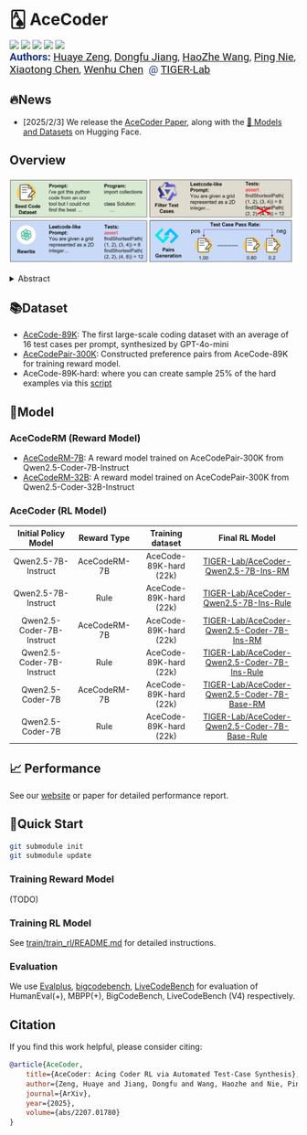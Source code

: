 # 🂡 AceCoder

<a target="_blank" href="https://arxiv.org/abs/2502.01718">
<img style="height:22pt" src="https://img.shields.io/badge/-Paper-red?style=flat&logo=arxiv"></a>
<a target="_blank" href="https://github.com/TIGER-AI-Lab/AceCoder">
<img style="height:22pt" src="https://img.shields.io/badge/-Code-green?style=flat&logo=github"></a>
<a target="_blank" href="https://tiger-ai-lab.github.io/AceCoder/">
<img style="height:22pt" src="https://img.shields.io/badge/-🌐%20Website-blue?style=flat"></a>
<a target="_blank" href="https://huggingface.co/datasets/TIGER-Lab/AceCode-89K">
<img style="height:22pt" src="https://img.shields.io/badge/-🤗%20Dataset-red?style=flat"></a>
<a target="_blank" href="https://huggingface.co/collections/TIGER-Lab/acecoder-67a16011a6c7d65cad529eba">
<img style="height:22pt" src="https://img.shields.io/badge/-🤗%20Models-red?style=flat"></a>
<!-- <a target="_blank" href="https://twitter.com/DongfuJiang/status/1805438506137010326">
<img style="height:22pt" src="https://img.shields.io/badge/-Tweet-blue?style=flat&logo=twitter"></a> -->
<br>


<span style="color:#183385; font-size: 14pt; font-family: Roboto, Helvetica, Arial, Heveltica Neue, sans-serif">
     <b>Authors:</b>
     <a class="name" target="_blank" href="https://www.wyett-zeng.com/about.html">Huaye Zeng</a>, 
     <a class="name" target="_blank" href="https://jdf-prog.github.io/">Dongfu Jiang</a>, 
     <a class="name" target="_blank" href="#">HaoZhe Wang</a>,
     <a class="name" target="_blank" href="#">Ping Nie</a>,
     <a class="name" target="_blank" href="#">Xiaotong Chen</a>,
     <a class="name" target="_blank" href="https://wenhuchen.github.io/">Wenhu Chen</a>&nbsp; @ 
     <a class="btna" target="_blank" href="https://huggingface.co/TIGER-Lab">TIGER-Lab</a> &nbsp; 
     </span>

## 🔥News

- [2025/2/3] We release the [AceCoder Paper](https://arxiv.org/abs/2502.01718), along with the [🤗 Models and Datasets](https://huggingface.co/collections/TIGER-Lab/acecoder-67a16011a6c7d65cad529eba) on Hugging Face. 


## Overview
![./assets/images/ac_overview.png](./assets/images/ac_overview.png)

<details><summary>Abstract</summary> 

- We introduce AceCoder, the first work to propose a fully automated pipeline for synthesizing large-scale reliable tests used for the reward model training and reinforcement learning in the coding scenario. To do this, we curated the dataset [AceCode-89K](https://huggingface.co/datasets/TIGER-Lab/AceCode-89K), where we start from a seed code dataset and prompt powerful LLMs to "imagine" proper test cases for the coding question and filter the noisy ones.

- We trained two reward model [AceCodeRM-7B](https://huggingface.co/TIGER-Lab/AceCodeRM-7B) and [AceCodeRM-32B](https://huggingface.co/TIGER-Lab/AceCodeRM-32B) on the constructed [preference pairs](https://huggingface.co/datasets/TIGER-Lab/AceCodePair-300K). Best-of-N sampling results on HumanEval(+), MBPP(+), BigCodeBench, LiveCodeBench (V4) show consistent improvement.

- We perform RL training from three policy models: Qwen2.5-7B-Instruct and Qwen2.5-Coder-7B-Base and Qwen2.5-Coder-7B-Instruct. Two types of reward can be used, i.e. the trained reward model RM-7B and the rule-based reward, i.e. binary pass rate over the test cases in dataset. Additionaly, we also experiment with RL from the base model like DeepSeek-R1. Results show that directly RL from the Base Qwen2.5-Coder model can get **25%** improvement on HumanEval-plus and **6%** on MBPP-plus within just **80** optimization steps.

- To our knowledge, this is the first work to propose a fully automated pipeline for synthesizing large-scale reliable tests used for the reward model training and reinforcement learning in the coding scenario. We believe our \dataset{} will unlock the potential of RL training for code generation models and help the community to further push the boundaries of LLM's coding abilities.

</details>

## 📚Dataset
- [AceCode-89K](https://huggingface.co/datasets/TIGER-Lab/AceCode-89K): The first large-scale coding dataset with an average of 16 test cases per prompt, synthesized by GPT-4o-mini
- [AceCodePair-300K](https://huggingface.co/datasets/TIGER-Lab/AceCodePair-300K): Constructed preference pairs from AceCode-89K for training reward model.
- AceCode-89K-hard: where you can create sample 25% of the hard examples via this [script](#)

## 🤗Model

### AceCodeRM (Reward Model)
- [AceCodeRM-7B](https://huggingface.co/TIGER-Lab/AceCodeRM-7B): A reward model trained on AceCodePair-300K from Qwen2.5-Coder-7B-Instruct
- [AceCodeRM-32B](https://huggingface.co/TIGER-Lab/AceCodeRM-32B): A reward model trained on AceCodePair-300K from Qwen2.5-Coder-32B-Instruct

### AceCoder (RL Model)
| Initial Policy Model | Reward Type | Training dataset | Final RL Model |
|:---------------------:|:-----------:|:----------------:|:--------------:|
| Qwen2.5-7B-Instruct   | AceCodeRM-7B      | AceCode-89K-hard (22k)      | [TIGER-Lab/AceCoder-Qwen2.5-7B-Ins-RM](https://huggingface.co/TIGER-Lab/AceCoder-Qwen2.5-7B-Ins-RM) |
| Qwen2.5-7B-Instruct   | Rule      | AceCode-89K-hard (22k)      | [TIGER-Lab/AceCoder-Qwen2.5-7B-Ins-Rule](https://huggingface.co/TIGER-Lab/AceCoder-Qwen2.5-7B-Ins-Rule) |
| Qwen2.5-Coder-7B-Instruct   | AceCodeRM-7B      | AceCode-89K-hard (22k)      | [TIGER-Lab/AceCoder-Qwen2.5-Coder-7B-Ins-RM](https://huggingface.co/TIGER-Lab/AceCoder-Qwen2.5-Coder-7B-Ins-RM) |
| Qwen2.5-Coder-7B-Instruct   | Rule      | AceCode-89K-hard (22k)      | [TIGER-Lab/AceCoder-Qwen2.5-Coder-7B-Ins-Rule](https://huggingface.co/TIGER-Lab/AceCoder-Qwen2.5-Coder-7B-Ins-Rule) |
| Qwen2.5-Coder-7B   | AceCodeRM-7B      | AceCode-89K-hard (22k)      | [TIGER-Lab/AceCoder-Qwen2.5-Coder-7B-Base-RM](https://huggingface.co/TIGER-Lab/AceCoder-Qwen2.5-Coder-7B-Base-RM) |
| Qwen2.5-Coder-7B   | Rule      | AceCode-89K-hard (22k)      | [TIGER-Lab/AceCoder-Qwen2.5-Coder-7B-Base-Rule](https://huggingface.co/TIGER-Lab/AceCoder-Qwen2.5-Coder-7B-Base-Rule) |

## 📈 Performance
See our [website](https://tiger-ai-lab.github.io/AceCoder/) or paper for detailed performance report.

## 🚀Quick Start

```bash
git submodule init
git submodule update
```

### Training Reward Model
(TODO)

### Training RL Model
See [train/train_rl/README.md](train/train_rl/README.md) for detailed instructions.

### Evaluation
We use [Evalplus](https://github.com/evalplus/evalplus), [bigcodebench](https://github.com/bigcode-project/bigcodebench), [LiveCodeBench](https://github.com/LiveCodeBench/LiveCodeBench) for evaluation of HumanEval(+), MBPP(+), BigCodeBench, LiveCodeBench (V4) respectively.

## Citation
If you find this work helpful, please consider citing:
```bibtex
@article{AceCoder,
    title={AceCoder: Acing Coder RL via Automated Test-Case Synthesis},
    author={Zeng, Huaye and Jiang, Dongfu and Wang, Haozhe and Nie, Ping and Chen, Xiaotong and Chen, Wenhu},
    journal={ArXiv},
    year={2025},
    volume={abs/2207.01780}
}
```

